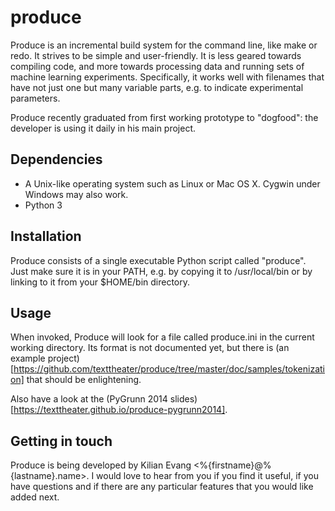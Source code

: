 produce
=======

Produce is an incremental build system for the command line, like make or redo.
It strives to be simple and user-friendly. It is less geared towards compiling
code, and more towards processing data and running sets of machine learning
experiments. Specifically, it works well with filenames that have not just one
but many variable parts, e.g. to indicate experimental parameters.

Produce recently graduated from first working prototype to "dogfood": the
developer is using it daily in his main project.

Dependencies
------------

* A Unix-like operating system such as Linux or Mac OS X. Cygwin under Windows
  may also work.
* Python 3

Installation
------------

Produce consists of a single executable Python script called "produce". Just
make sure it is in your PATH, e.g. by copying it to /usr/local/bin or by
linking to it from your $HOME/bin directory.

Usage
-----

When invoked, Produce will look for a file called produce.ini in the current
working directory. Its format is not documented yet, but there is 
(an example project)[https://github.com/texttheater/produce/tree/master/doc/samples/tokenization]
that should be enlightening.

Also have a look at the
(PyGrunn 2014 slides)[https://texttheater.github.io/produce-pygrunn2014].

Getting in touch
----------------

Produce is being developed by Kilian Evang <%{firstname}@%{lastname}.name>.
I would love to hear from you if you find it useful, if you have questions and
if there are any particular features that you would like added next.

